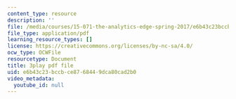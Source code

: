 ```yaml
---
content_type: resource
description: ''
file: /media/courses/15-071-the-analytics-edge-spring-2017/e6b43c23bccbce8768449dca80cad2b0_1-_pwzJ8nPw.pdf
file_type: application/pdf
learning_resource_types: []
license: https://creativecommons.org/licenses/by-nc-sa/4.0/
ocw_type: OCWFile
resourcetype: Document
title: 3play pdf file
uid: e6b43c23-bccb-ce87-6844-9dca80cad2b0
video_metadata:
  youtube_id: null
---
```

